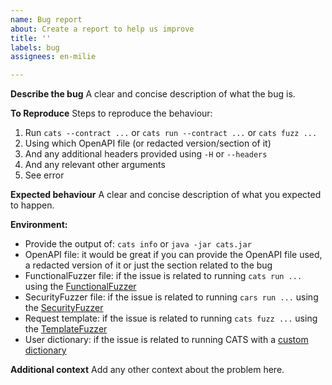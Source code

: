 ```yaml
---
name: Bug report
about: Create a report to help us improve
title: ''
labels: bug
assignees: en-milie

---
```


**Describe the bug**
A clear and concise description of what the bug is.

**To Reproduce**
Steps to reproduce the behaviour:
1. Run `cats --contract ...` or `cats run --contract ...` or `cats fuzz ...`
2. Using which OpenAPI file (or redacted version/section of it)
3. And any additional headers provided using `-H` or `--headers`
4. And any relevant other arguments
5. See error

**Expected behaviour**
A clear and concise description of what you expected to happen.

**Environment:**
* Provide the output of: `cats info` or `java -jar cats.jar`
* OpenAPI file: it would be great if you can provide the OpenAPI file used, a redacted version of it or just the section related to the bug
* FunctionalFuzzer file: if the issue is related to running `cats run ...` using the [FunctionalFuzzer](https://endava.github.io/cats/docs/fuzzers/special-fuzzers/functional-fuzzer/)
* SecurityFuzzer file: if the issue is related to running `cars run ...` using the [SecurityFuzzer](https://endava.github.io/cats/docs/fuzzers/special-fuzzers/security-fuzzer/)
* Request template: if the issue is related to running `cats fuzz ...` using the [TemplateFuzzer](https://endava.github.io/cats/docs/fuzzers/special-fuzzers/template-fuzzer/)
* User dictionary: if the issue is related to running CATS with a [custom dictionary](https://endava.github.io/cats/docs/getting-started/custom-dictionary)

**Additional context**
Add any other context about the problem here.

